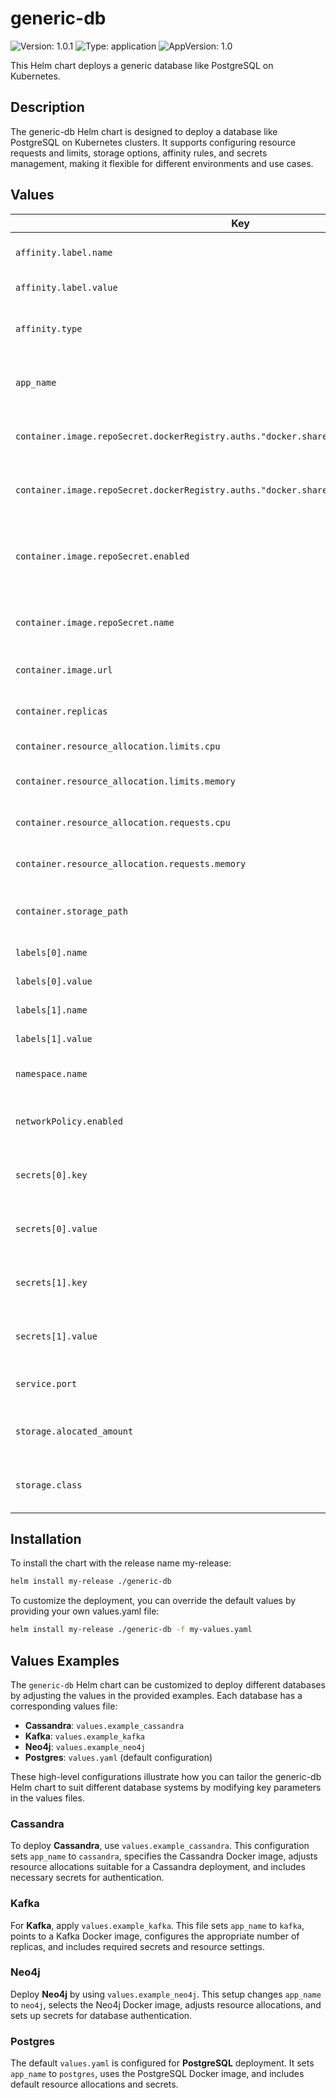# generic-db

![Version: 1.0.1](https://img.shields.io/badge/Version-1.0.1-informational?style=flat-square) ![Type: application](https://img.shields.io/badge/Type-application-informational?style=flat-square) ![AppVersion: 1.0](https://img.shields.io/badge/AppVersion-1.0-informational?style=flat-square)

This Helm chart deploys a generic database like PostgreSQL on Kubernetes.

## Description
The generic-db Helm chart is designed to deploy a database like PostgreSQL on Kubernetes clusters. It supports configuring resource requests and limits, storage options, affinity rules, and secrets management, making it flexible for different environments and use cases.

## Values
| Key | Type | Default | Description |
|-----|------|---------|-------------|
| `affinity.label.name` | string | `"topology.kubernetes.io/zone"` | Label used for affinity scheduling |
| `affinity.label.value` | string | `"region-a"` | Value of the affinity label |
| `affinity.type` | string | `"none"` | Type of affinity (`none`, `preferred`, `required`) |
| `app_name` | string | `"postgres"` | Name of the application (e.g., `postgres`) |
| `container.image.repoSecret.dockerRegistry.auths."docker.share.cloud.k2view.com".password` | string | `""` | Password for Docker registry authentication |
| `container.image.repoSecret.dockerRegistry.auths."docker.share.cloud.k2view.com".username` | string | `""` | Username for Docker registry authentication |
| `container.image.repoSecret.enabled` | bool | `false` | Enable or disable the use of a Docker registry secret |
| `container.image.repoSecret.name` | string | `"registry-secret"` | Name of the Docker registry secret |
| `container.image.url` | string | `"postgres:15.7"` | Image URL for the database container |
| `container.replicas` | int | `1` | Number of container replicas |
| `container.resource_allocation.limits.cpu` | string | `"1"` | CPU limit for the container |
| `container.resource_allocation.limits.memory` | string | `"4Gi"` | Memory limit for the container |
| `container.resource_allocation.requests.cpu` | string | `"0.4"` | CPU request for the container |
| `container.resource_allocation.requests.memory` | string | `"1Gi"` | Memory request for the container |
| `container.storage_path` | string | `"/opt/apps/pgsql/data/data/"` | Path to the storage directory in the container |
| `labels[0].name` | string | `"tenant"` | Name of the first label |
| `labels[0].value` | string | `"my-tenant"` | Value of the first label |
| `labels[1].name` | string | `"space"` | Name of the second label |
| `labels[1].value` | string | `"my-space"` | Value of the second label |
| `namespace.name` | string | `"space-tenant"` | Name of the Kubernetes namespace |
| `networkPolicy.enabled` | bool | `true` | Enable or disable the network policy |
| `secrets[0].key` | string | `"POSTGRES_USERNAME"` | Key for the PostgreSQL username secret |
| `secrets[0].value` | string | `"postgres"` | Value for the PostgreSQL username secret |
| `secrets[1].key` | string | `"POSTGRES_PASSWORD"` | Key for the PostgreSQL password secret |
| `secrets[1].value` | string | `"postgres"` | Value for the PostgreSQL password secret |
| `service.port` | int | `5432` | Port for the PostgreSQL service |
| `storage.alocated_amount` | string | `"10Gi"` | Amount of storage allocated for the database |
| `storage.class` | string | `"regional-pd"` | Storage class for the persistent volume |


## Installation
To install the chart with the release name my-release:

```bash
helm install my-release ./generic-db
```

To customize the deployment, you can override the default values by providing your own values.yaml file:
```bash
helm install my-release ./generic-db -f my-values.yaml
```


## Values Examples
The `generic-db` Helm chart can be customized to deploy different databases by adjusting the values in the provided examples. Each database has a corresponding values file:
- **Cassandra**: `values.example_cassandra`
- **Kafka**: `values.example_kafka`
- **Neo4j**: `values.example_neo4j`
- **Postgres**: `values.yaml` (default configuration)

These high-level configurations illustrate how you can tailor the generic-db Helm chart to suit different database systems by modifying key parameters in the values files.

### Cassandra
To deploy **Cassandra**, use `values.example_cassandra`. This configuration sets `app_name` to `cassandra`, specifies the Cassandra Docker image, adjusts resource allocations suitable for a Cassandra deployment, and includes necessary secrets for authentication.

### Kafka
For **Kafka**, apply `values.example_kafka`. This file sets `app_name` to `kafka`, points to a Kafka Docker image, configures the appropriate number of replicas, and includes required secrets and resource settings.

### Neo4j
Deploy **Neo4j** by using `values.example_neo4j`. This setup changes `app_name` to `neo4j`, selects the Neo4j Docker image, adjusts resource allocations, and sets up secrets for database authentication.

### Postgres
The default `values.yaml` is configured for **PostgreSQL** deployment. It sets `app_name` to `postgres`, uses the PostgreSQL Docker image, and includes default resource allocations and secrets.
